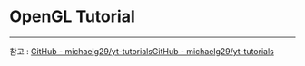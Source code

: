 # OpenGL Tutorial

---

참고 : [GitHub - michaelg29/yt-tutorials](https://github.com/michaelg29/yt-tutorials)[GitHub - michaelg29/yt-tutorials](https://github.com/michaelg29/yt-tutorials)
